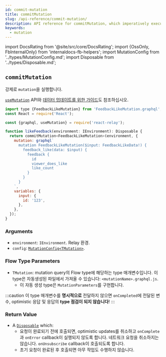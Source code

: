 ```yaml
---
id: commit-mutation
title: commitMutation
slug: /api-reference/commit-mutation/
description: API reference for commitMutation, which imperatively executes a mutation
keywords:
  - mutation
---
```


import DocsRating from '@site/src/core/DocsRating';
import {OssOnly, FbInternalOnly} from 'internaldocs-fb-helpers';
import MutationConfig from '../types/MutationConfig.md';
import Disposable from '../types/Disposable.md';

## `commitMutation`

강제로 `mutation`을 실행합니다.

[`useMutation`](../use-mutation/) API와 [데이터 업데이트를 위한 가이드](../../guided-tour/updating-data/)도 참조하십시오.

```js
import type {FeedbackLikeMutation} from 'FeedbackLikeMutation.graphql';
const React = require('React');

const {graphql, useMutation} = require('react-relay');

function likeFeedback(environment: IEnvironment): Disposable {
  return commitMutation<FeedbackLikeMutation>(environment, {
    mutation: graphql`
      mutation FeedbackLikeMutation($input: FeedbackLikeData!) {
        feedback_like(data: $input) {
          feedback {
            id
            viewer_does_like
            like_count
          }
        }
      }
    `,
    variables: {
      input: {
        id: '123',
      },
    },
  });
}
```

### Arguments

* `environment`: `IEnvironment`. Relay 환경.
* `config`: [`MutationConfig<TMutation>`](#type-mutationconfigtmutationconfig-mutationparameters).

<MutationConfig />

### Flow Type Parameters

* `TMutation`: mutation query의 Flow type에 해당하는 type 매개변수입니다. 이 type은 자동생성된 파일에서 가져올 수 있습니다: `<mutationName>.graphql.js`.
  * 이 자동 생성 type은 `MutationParameters`를 구현합니다.

:::caution
이 type 매개변수를 **명시적으로** 전달하지 않으면 `onCompleted`에 전달된 변수, optimistic 응답 및 응답의 **type 점검이 되지 않습니다**!
:::

### Return Value

* A [`Disposable`](#interface-disposable) which:
  * 요청이 완료되기 전에 호출되면, optimistic updates를 취소하고 `onComplete`과 `onError` callback이 실행되지 않도록 합니다. 네트워크 요청을 취소하지는 않습니다. `onUnsubscribe` callback이 호출되도록 합니다.
  * 초기 요청이 완료된 후 호출되면 아무 작업도 수행하지 않습니다.

<Disposable />

<DocsRating />
